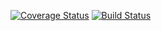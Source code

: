 [![Coverage Status](https://coveralls.io/repos/github/fabriceumuhire/MY-BRAND/badge.svg?branch=develop)](https://coveralls.io/github/fabriceumuhire/MY-BRAND?branch=develop)
[![Build Status](https://travis-ci.org/fabriceumuhire/MY-BRAND.svg?branch=develop)](https://travis-ci.org/fabriceumuhire/MY-BRAND)
